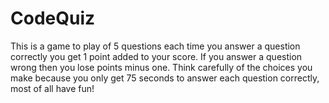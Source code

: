 # CodeQuiz

This is a game to play of 5 questions each time you answer a question correctly you get 1 point added to your score. If you answer a question wrong then you lose points minus one. Think carefully of the choices you make because you only get 75 seconds to answer each question correctly, most of all have fun!
